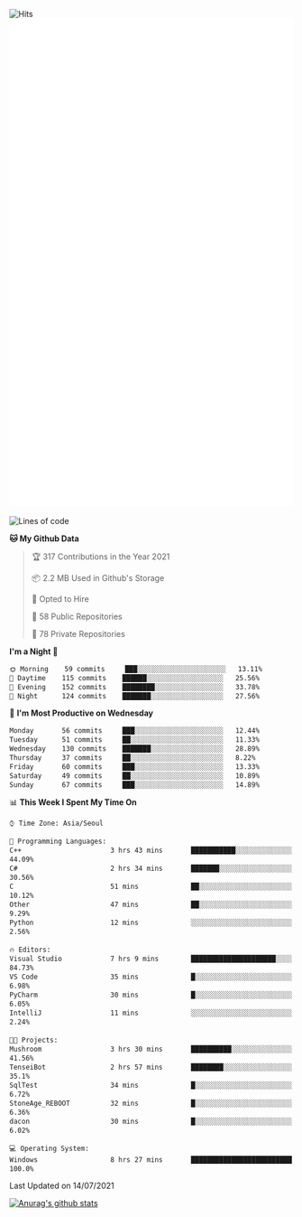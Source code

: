 ![Hits](https://hits.seeyoufarm.com/api/count/incr/badge.svg?url=https%3A%2F%2Fgithub.com%2Fkokose1234&count_bg=%2379C83D&title_bg=%23555555&icon=apple.svg&icon_color=%23E7E7E7&title=hits&edge_flat=false)
<br/>
![Metrics](https://github.com/kokose1234/kokose1234/blob/main/github-metrics.svg)

<!--START_SECTION:waka-->
![Lines of code](https://img.shields.io/badge/From%20Hello%20World%20I%27ve%20Written-13.1%20million%20lines%20of%20code-blue)

**🐱 My Github Data** 

> 🏆 317 Contributions in the Year 2021
 > 
> 📦 2.2 MB Used in Github's Storage 
 > 
> 💼 Opted to Hire
 > 
> 📜 58 Public Repositories 
 > 
> 🔑 78 Private Repositories  
 > 
**I'm a Night 🦉** 

```text
🌞 Morning    59 commits     ███░░░░░░░░░░░░░░░░░░░░░░   13.11% 
🌆 Daytime    115 commits    ██████░░░░░░░░░░░░░░░░░░░   25.56% 
🌃 Evening    152 commits    ████████░░░░░░░░░░░░░░░░░   33.78% 
🌙 Night      124 commits    ███████░░░░░░░░░░░░░░░░░░   27.56%

```
📅 **I'm Most Productive on Wednesday** 

```text
Monday       56 commits     ███░░░░░░░░░░░░░░░░░░░░░░   12.44% 
Tuesday      51 commits     ██░░░░░░░░░░░░░░░░░░░░░░░   11.33% 
Wednesday    130 commits    ███████░░░░░░░░░░░░░░░░░░   28.89% 
Thursday     37 commits     ██░░░░░░░░░░░░░░░░░░░░░░░   8.22% 
Friday       60 commits     ███░░░░░░░░░░░░░░░░░░░░░░   13.33% 
Saturday     49 commits     ██░░░░░░░░░░░░░░░░░░░░░░░   10.89% 
Sunday       67 commits     ███░░░░░░░░░░░░░░░░░░░░░░   14.89%

```


📊 **This Week I Spent My Time On** 

```text
⌚︎ Time Zone: Asia/Seoul

💬 Programming Languages: 
C++                      3 hrs 43 mins       ███████████░░░░░░░░░░░░░░   44.09% 
C#                       2 hrs 34 mins       ███████░░░░░░░░░░░░░░░░░░   30.56% 
C                        51 mins             ██░░░░░░░░░░░░░░░░░░░░░░░   10.12% 
Other                    47 mins             ██░░░░░░░░░░░░░░░░░░░░░░░   9.29% 
Python                   12 mins             ░░░░░░░░░░░░░░░░░░░░░░░░░   2.56%

🔥 Editors: 
Visual Studio            7 hrs 9 mins        █████████████████████░░░░   84.73% 
VS Code                  35 mins             █░░░░░░░░░░░░░░░░░░░░░░░░   6.98% 
PyCharm                  30 mins             █░░░░░░░░░░░░░░░░░░░░░░░░   6.05% 
IntelliJ                 11 mins             ░░░░░░░░░░░░░░░░░░░░░░░░░   2.24%

🐱‍💻 Projects: 
Mushroom                 3 hrs 30 mins       ██████████░░░░░░░░░░░░░░░   41.56% 
TenseiBot                2 hrs 57 mins       ████████░░░░░░░░░░░░░░░░░   35.1% 
SqlTest                  34 mins             █░░░░░░░░░░░░░░░░░░░░░░░░   6.72% 
StoneAge_REBOOT          32 mins             █░░░░░░░░░░░░░░░░░░░░░░░░   6.36% 
dacon                    30 mins             █░░░░░░░░░░░░░░░░░░░░░░░░   6.02%

💻 Operating System: 
Windows                  8 hrs 27 mins       █████████████████████████   100.0%

```


 Last Updated on 14/07/2021
<!--END_SECTION:waka-->

[![Anurag's github stats](https://github-readme-stats.vercel.app/api?username=kokose1234&theme=dracula)](https://github.com/anuraghazra/github-readme-stats)



	

